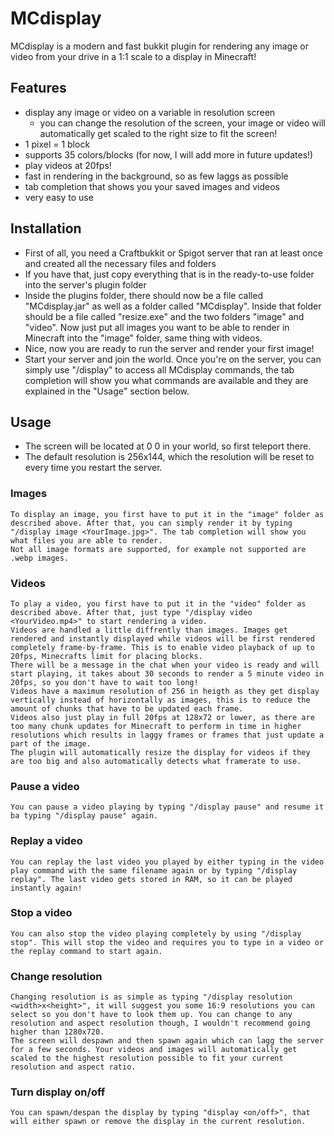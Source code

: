 # MCdisplay
MCdisplay is a modern and fast bukkit plugin for rendering any image or video from your drive in a 1:1 scale to a display in Minecraft!

## Features

  * display any image or video on a variable in resolution screen
    * you can change the resolution of the screen, your image or video will automatically get scaled to the right size to fit the screen!
  * 1 pixel = 1 block
  * supports 35 colors/blocks (for now, I will add more in future updates!)
  * play videos at 20fps!
  * fast in rendering in the background, so as few laggs as possible
  * tab completion that shows you your saved images and videos
  * very easy to use
  
## Installation
  * First of all, you need a Craftbukkit or Spigot server that ran at least once and created all the necessary files and folders
  * If you have that, just copy everything that is in the ready-to-use folder into the server's plugin folder
  * Inside the plugins folder, there should now be a file called "MCdisplay.jar" as well as a folder called "MCdisplay". Inside that folder should be a file called "resize.exe" and the two folders "image" and "video". Now just put all images you want to be able to render in Minecraft into the "image" folder, same thing with videos.
  * Nice, now you are ready to run the server and render your first image!
  * Start your server and join the world. Once you're on the server, you can simply use "/display" to access all MCdisplay commands, the tab completion will show you what commands are available and they are explained in the "Usage" section below.
  
## Usage
  * The screen will be located at 0 0 in your world, so first teleport there.
  * The default resolution is 256x144, which the resolution will be reset to every time you restart the server.
  ### Images
    To display an image, you first have to put it in the "image" folder as described above. After that, you can simply render it by typing "/display image <YourImage.jpg>". The tab completion will show you what files you are able to render.
    Not all image formats are supported, for example not supported are .webp images.
  ### Videos
    To play a video, you first have to put it in the "video" folder as described above. After that, just type "/display video <YourVideo.mp4>" to start rendering a video. 
    Videos are handled a little diffrently than images. Images get rendered and instantly displayed while videos will be first rendered completely frame-by-frame. This is to enable video playback of up to 20fps, Minecrafts limit for placing blocks.
    There will be a message in the chat when your video is ready and will start playing, it takes about 30 seconds to render a 5 minute video in 20fps, so you don't have to wait too long!
    Videos have a maximum resolution of 256 in heigth as they get display vertically instead of horizontally as images, this is to reduce the amount of chunks that have to be updated each frame.
    Videos also just play in full 20fps at 128x72 or lower, as there are too many chunk updates for Minecraft to perform in time in higher resolutions which results in laggy frames or frames that just update a part of the image.
    The plugin will automatically resize the display for videos if they are too big and also automatically detects what framerate to use.
  ### Pause a video
    You can pause a video playing by typing "/display pause" and resume it ba typing "/display pause" again.
  ### Replay a video
    You can replay the last video you played by either typing in the video play command with the same filename again or by typing "/display replay". The last video gets stored in RAM, so it can be played instantly again!
  ### Stop a video
    You can also stop the video playing completely by using "/display stop". This will stop the video and requires you to type in a video or the replay command to start again.
  ### Change resolution
    Changing resolution is as simple as typing "/display resolution <width>x<height>", it will suggest you some 16:9 resolutions you can select so you don't have to look them up. You can change to any resolution and aspect resolution though, I wouldn't recommend going higher than 1280x720.
    The screen will despawn and then spawn again which can lagg the server for a few seconds. Your videos and images will automatically get scaled to the highest resolution possible to fit your current resolution and aspect ratio.
  ### Turn display on/off
    You can spawn/despan the display by typing "display <on/off>", that will either spawn or remove the display in the current resolution.
